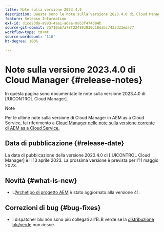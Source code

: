```yaml
---
title: Note sulla versione 2023.4.0
description: Queste sono le note sulla versione 2023.4.0 di Cloud Manager.
feature: Release Information
exl-id: d1ce23da-a993-4aa1-a6ae-9863f474384b
source-git-commit: 75710ab7a78f224893830c18dabc7433d33eda77
workflow-type: tm+mt
source-wordcount: '118'
ht-degree: 100%

---
```


# Note sulla versione 2023.4.0 di Cloud Manager {#release-notes}

In questa pagina sono documentate le note sulla versione 2023.4.0 di [!UICONTROL Cloud Manager].

>[!NOTE]
>
>Per le ultime note sulla versione di Cloud Manager in AEM as a Cloud Service, fai riferimento a [Cloud Manager nelle note sulla versione corrente di AEM as a Cloud Service.](https://experienceleague.adobe.com/docs/experience-manager-cloud-service/content/implementing/using-cloud-manager/release-notes-cloud-manager/release-notes-cm-current.html?lang=it)

## Data di pubblicazione {#release-date}

La data di pubblicazione della versione 2023.4.0 di [!UICONTROL Cloud Manager] è il 13 aprile 2023. La prossima versione è prevista per l’11 maggio 2023.

## Novità {#what-is-new}

* L’[Archetipo di progetto AEM](https://experienceleague.adobe.com/docs/experience-manager-core-components/using/developing/archetype/overview.html?lang=it) è stato aggiornato alla versione 41.

## Correzioni di bug {#bug-fixes}

* I dispatcher blu non sono più collegati all’ELB verde se la [distribuzione blu/verde](/help/introduction.md#blue-green) non riesce.
